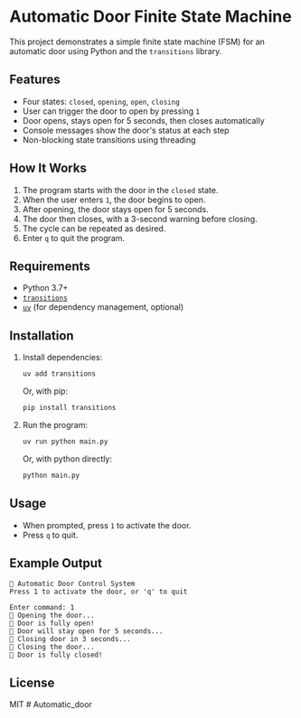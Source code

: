 # Automatic Door Finite State Machine

This project demonstrates a simple finite state machine (FSM) for an automatic door using Python and the `transitions` library.

## Features

- Four states: `closed`, `opening`, `open`, `closing`
- User can trigger the door to open by pressing `1`
- Door opens, stays open for 5 seconds, then closes automatically
- Console messages show the door's status at each step
- Non-blocking state transitions using threading

## How It Works

1. The program starts with the door in the `closed` state.
2. When the user enters `1`, the door begins to open.
3. After opening, the door stays open for 5 seconds.
4. The door then closes, with a 3-second warning before closing.
5. The cycle can be repeated as desired.
6. Enter `q` to quit the program.

## Requirements

- Python 3.7+
- [`transitions`](https://github.com/pytransitions/transitions)
- [`uv`](https://github.com/astral-sh/uv) (for dependency management, optional)

## Installation

1. Install dependencies:

   ```sh
   uv add transitions
   ```

   Or, with pip:

   ```sh
   pip install transitions
   ```

2. Run the program:
   ```sh
   uv run python main.py
   ```
   Or, with python directly:
   ```sh
   python main.py
   ```

## Usage

- When prompted, press `1` to activate the door.
- Press `q` to quit.

## Example Output

```
🚪 Automatic Door Control System
Press 1 to activate the door, or 'q' to quit

Enter command: 1
🤖 Opening the door...
🤖 Door is fully open!
🤖 Door will stay open for 5 seconds...
🤖 Closing door in 3 seconds...
🤖 Closing the door...
🤖 Door is fully closed!
```

## License

MIT
#   A u t o m a t i c _ d o o r  
 